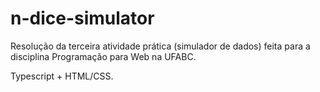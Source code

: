# n-dice-simulator

Resolução da terceira atividade prática (simulador de dados) feita para a disciplina Programação para Web na UFABC.

Typescript + HTML/CSS.
